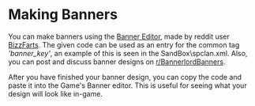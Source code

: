 # Making Banners

You can make banners using the [Banner Editor](https://bannerlord.party/banner/), made by reddit user [BizzFarts](https://www.reddit.com/user/bizzfarts/). The given code can be used as an entry for the common tag _'banner\_key'_, an example of this is seen in the SandBox\spclan.xml. Also, you can post and discuss banner designs on [r/BannerlordBanners](https://www.reddit.com/r/BannerlordBanners/).

After you have finished your banner design, you can copy the code and paste it into the Game's Banner editor. This is useful for seeing what your design will look like in-game.


